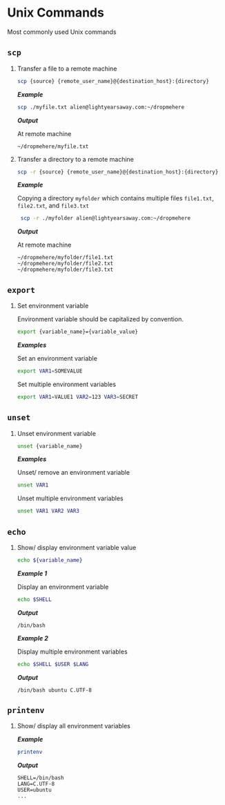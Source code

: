# Unix Commands

Most commonly used Unix commands

## `scp`

1. Transfer a file to a remote machine

   ```bash
   scp {source} {remote_user_name}@{destination_host}:{directory}
   ```

   **_Example_**

   ```bash
   scp ./myfile.txt alien@lightyearsaway.com:~/dropmehere
   ```

   **_Output_**

   At remote machine

   ```none
   ~/dropmehere/myfile.txt
   ```

2. Transfer a directory to a remote machine

   ```bash
   scp -r {source} {remote_user_name}@{destination_host}:{directory}
   ```

   **_Example_**

   Copying a directory `myfolder` which contains multiple files `file1.txt`, `file2.txt`, and `file3.txt`

   ```bash
    scp -r ./myfolder alien@lightyearsaway.com:~/dropmehere
   ```

   **_Output_**

   At remote machine

   ```none
   ~/dropmehere/myfolder/file1.txt
   ~/dropmehere/myfolder/file2.txt
   ~/dropmehere/myfolder/file3.txt
   ```

## `export`

1. Set environment variable

   Environment variable should be capitalized by convention.

   ```bash
   export {variable_name}={variable_value}
   ```

   ***Examples***

   Set an environment variable

   ```bash
   export VAR1=SOMEVALUE
   ```

   Set multiple environment variables

   ```bash
   export VAR1=VALUE1 VAR2=123 VAR3=SECRET
   ```

## `unset`

1. Unset environment variable

   ```bash
   unset {variable_name}
   ```

   ***Examples***

   Unset/ remove an environment variable

   ```bash
   unset VAR1
   ```

   Unset multiple environment variables

   ```bash
   unset VAR1 VAR2 VAR3
   ```

## `echo`

1. Show/ display environment variable value

   ```bash
   echo ${variable_name}
   ```

   ***Example 1***

   Display an environment variable

   ```bash
   echo $SHELL
   ```

   ***Output***

   ```none
   /bin/bash
   ```

   ***Example 2***

   Display multiple environment variables

   ```bash
   echo $SHELL $USER $LANG
   ```

   ***Output***

   ```none
   /bin/bash ubuntu C.UTF-8
   ```

## `printenv`

1. Show/ display all environment variables

   ***Example***

   ```bash
   printenv
   ```

   ***Output***

   ```none
   SHELL=/bin/bash
   LANG=C.UTF-8
   USER=ubuntu
   ...
   ```
